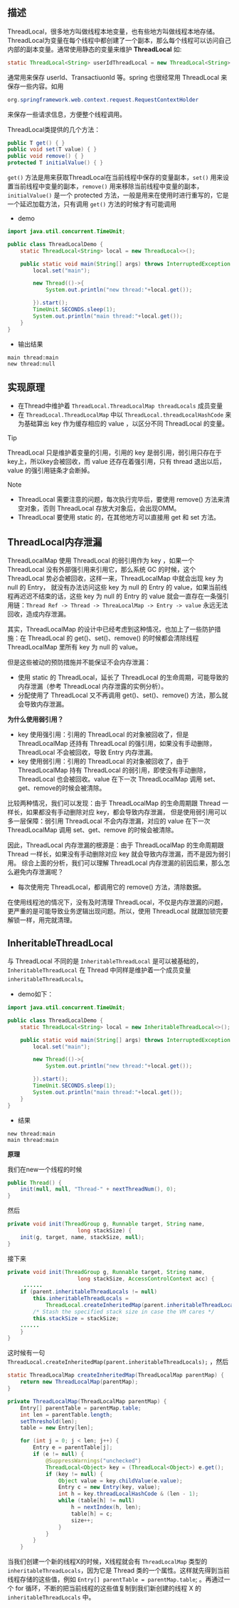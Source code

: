 ## 描述

ThreadLocal，很多地方叫做线程本地变量，也有些地方叫做线程本地存储。ThreadLocal为变量在每个线程中都创建了一个副本，那么每个线程可以访问自己内部的副本变量。通常使用静态的变量来维护 **ThreadLocal** 如:

```java
static ThreadLocal<String> userIdThreadLocal = new ThreadLocal<String>
```

通常用来保存 userId、TransactiuonId 等。spring 也很经常用 ThreadLocal 来保存一些内容。如用

```java
org.springframework.web.context.request.RequestContextHolder
```
来保存一些请求信息，方便整个线程调用。

ThreadLocal类提供的几个方法：

```java
public T get() { }
public void set(T value) { }
public void remove() { }
protected T initialValue() { }
```

`get()` 方法是用来获取ThreadLocal在当前线程中保存的变量副本，`set()` 用来设置当前线程中变量的副本，`remove()` 用来移除当前线程中变量的副本，`initialValue()` 是一个 protected 方法，一般是用来在使用时进行重写的，它是一个延迟加载方法，只有调用 `get()` 方法的时候才有可能调用

- demo

```java
import java.util.concurrent.TimeUnit;

public class ThreadLocalDemo {
    static ThreadLocal<String> local = new ThreadLocal<>();

    public static void main(String[] args) throws InterruptedException {
        local.set("main");

        new Thread(()->{
            System.out.println("new thread:"+local.get());

        }).start();
        TimeUnit.SECONDS.sleep(1);
        System.out.println("main thread:"+local.get());
    }
}
```

- 输出结果

```shell
main thread:main
new thread:null
```

## 实现原理

- 在Thread中维护着 `ThreadLocal.ThreadLocalMap threadLocals` 成员变量
- 在 `ThreadLocal.ThreadLocalMap` 中以 `ThreadLocal.threadLocalHashCode` 来为基础算出 key 作为缓存相应的 value ，以区分不同 ThreadLocal 的变量。

> [!TIP]
> ThreadLocal 只是维护着变量的引用，引用的 key 是弱引用，弱引用只存在于key上，所以key会被回收，而 value 还存在着强引用，只有 thread 退出以后，value 的强引用链条才会断掉。

> [!NOTE]
> - ThreadLocal 需要注意的问题，每次执行完毕后，要使用 remove() 方法来清空对象，否则 ThreadLocal 存放大对象后，会出现OMM。
> - ThreadLocal 要使用 static 的，在其他地方可以直接用 get 和 set 方法。

## ThreadLocal内存泄漏

ThreadLocalMap 使用 ThreadLocal 的弱引用作为 key ，如果一个 ThreadLocal 没有外部强引用来引用它，那么系统 GC 的时候，这个 ThreadLocal 势必会被回收，这样一来，ThreadLocalMap 中就会出现 key 为 null 的 Entry，
就没有办法访问这些 key 为 null 的 Entry 的 value，如果当前线程再迟迟不结束的话，这些 key 为 null 的 Entry 的 value 就会一直存在一条强引用链：`Thread Ref -> Thread -> ThreaLocalMap -> Entry -> value` 永远无法回收，造成内存泄漏。

其实，ThreadLocalMap 的设计中已经考虑到这种情况，也加上了一些防护措施：在 ThreadLocal 的 get()、set()、remove() 的时候都会清除线程 ThreadLocalMap 里所有 key 为 null 的 value。

但是这些被动的预防措施并不能保证不会内存泄漏：

- 使用 static 的 ThreadLocal，延长了 ThreadLocal 的生命周期，可能导致的内存泄漏（参考 ThreadLocal 内存泄露的实例分析）。
- 分配使用了 ThreadLocal 又不再调用 get()、set()、remove() 方法，那么就会导致内存泄漏。

**为什么使用弱引用？**

- key 使用强引用：引用的 ThreadLocal 的对象被回收了，但是 ThreadLocalMap 还持有 ThreadLocal 的强引用，如果没有手动删除，ThreadLocal 不会被回收，导致 Entry 内存泄漏。
- key 使用弱引用：引用的 ThreadLocal 的对象被回收了，由于 ThreadLocalMap 持有 ThreadLocal 的弱引用，即使没有手动删除，ThreadLocal 也会被回收。value 在下一次 ThreadLocalMap 调用 set、get、remove的时候会被清除。


比较两种情况，我们可以发现：由于 ThreadLocalMap 的生命周期跟 Thread 一样长，如果都没有手动删除对应 key，都会导致内存泄漏，
但是使用弱引用可以多一层保障：弱引用 ThreadLocal 不会内存泄漏，对应的 value 在下一次 ThreadLocalMap 调用 set、get、remove 的时候会被清除。

因此，ThreadLocal 内存泄漏的根源是：由于 ThreadLocalMap 的生命周期跟 Thread 一样长，如果没有手动删除对应 key 就会导致内存泄漏，而不是因为弱引用。
综合上面的分析，我们可以理解 ThreadLocal 内存泄漏的前因后果，那么怎么避免内存泄漏呢？

- 每次使用完 ThreadLocal，都调用它的 remove() 方法，清除数据。

在使用线程池的情况下，没有及时清理 ThreadLocal，不仅是内存泄漏的问题，更严重的是可能导致业务逻辑出现问题。所以，使用 ThreadLocal 就跟加锁完要解锁一样，用完就清理。

## InheritableThreadLocal

与 ThreadLocal 不同的是 `InheritableThreadLocal` 是可以被基础的，`InheritableThreadLocal` 在 Thread 中同样是维护着一个成员变量 `inheritableThreadLocals`。

- demo如下：


```java
import java.util.concurrent.TimeUnit;

public class ThreadLocalDemo {
    static ThreadLocal<String> local = new InheritableThreadLocal<>();

    public static void main(String[] args) throws InterruptedException {
        local.set("main");

        new Thread(()->{
            System.out.println("new thread:"+local.get());

        }).start();
        TimeUnit.SECONDS.sleep(1);
        System.out.println("main thread:"+local.get());
    }
}
```

- 结果


```shell
new thread:main
main thread:main
```

**原理**

我们在new一个线程的时候

```java
public Thread() {
    init(null, null, "Thread-" + nextThreadNum(), 0);
}
```

然后

```java
private void init(ThreadGroup g, Runnable target, String name,
                      long stackSize) {
    init(g, target, name, stackSize, null);
}
```

接下来

```java
private void init(ThreadGroup g, Runnable target, String name,
                      long stackSize, AccessControlContext acc) {
     ......
    if (parent.inheritableThreadLocals != null)
        this.inheritableThreadLocals =
            ThreadLocal.createInheritedMap(parent.inheritableThreadLocals);
        /* Stash the specified stack size in case the VM cares */
        this.stackSize = stackSize;
    ......
    }
}
```

这时候有一句 `ThreadLocal.createInheritedMap(parent.inheritableThreadLocals);` ，然后

```java
static ThreadLocalMap createInheritedMap(ThreadLocalMap parentMap) {
    return new ThreadLocalMap(parentMap);
}
```

```java
private ThreadLocalMap(ThreadLocalMap parentMap) {
    Entry[] parentTable = parentMap.table;
    int len = parentTable.length;
    setThreshold(len);
    table = new Entry[len];

    for (int j = 0; j < len; j++) {
        Entry e = parentTable[j];
        if (e != null) {
            @SuppressWarnings("unchecked")
            ThreadLocal<Object> key = (ThreadLocal<Object>) e.get();
            if (key != null) {
                Object value = key.childValue(e.value);
                Entry c = new Entry(key, value);
                int h = key.threadLocalHashCode & (len - 1);
                while (table[h] != null)
                    h = nextIndex(h, len);
                    table[h] = c;
                    size++;
                }
            }
        }
    }
```

当我们创建一个新的线程X的时候，X线程就会有 `ThreadLocalMap` 类型的 `inheritableThreadLocals`，因为它是 Thread 类的一个属性。这样就先得到当前线程存储的这些值，例如 `Entry[] parentTable = parentMap.table`; 。再通过一个 for 循环，不断的把当前线程的这些值复制到我们新创建的线程 X 的 `inheritableThreadLocals` 中。
